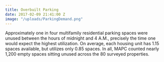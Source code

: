 ```yaml
---
title: Overbuilt Parking
date: 2017-02-09 21:41:00 Z
image: "/uploads/ParkingDemand.png"
---
```


Approximately one in four multifamily residential parking spaces were unused between the hours of midnight and 4 A.M., precisely the time one would expect the highest utilization. On average, each housing unit has 1.15 spaces available, but utilizes only 0.85 spaces. In all, MAPC counted nearly 1,200 empty spaces sitting unused across the 80 surveyed properties.